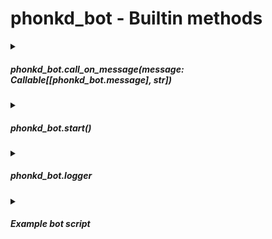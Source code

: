 # phonkd_bot - Builtin methods
<details>
  <summary><h5>phonkd_bot.call_on_message(message: Callable[[phonkd_bot.message], str])</h5></summary>

  Tells the framework what function to call when it receives a message. The framework will pass a [discord message object](https://discordpy.readthedocs.io/en/stable/api.html#discord.Message) when it invokes the function. 
  
</details>
<details>
  <summary><h5>phonkd_bot.start()</h5></summary>

  Tells the framework to connect to the server, this method takes no parameters.
</details>

<details>
  <summary><h5>phonkd_bot.logger</h5></summary>

  phonkd_bot has a `logger` attribute with a few internal methods that will help you with debuggin your script. These methods are:
  - `logger.info`
  - `logger.warning`
  - `logger.error`
  - `logger.critical`

  Here is an example script.

  ```python
  import phonkd_bot

  phonkd_bot.logger.info("info message")
  phonkd_bot.logger.warning("warning message")
  phonkd_bot.logger.error("error message")
  phonkd_bot.logger.critical("critical error message")
  ```

  This is the result.

  ![image of terminal containing logged information](https://i.imgur.com/wiIKZEQ.png)

</details>

<details>
  <summary><h5>Example bot script</h5></summary>

  ```python
  import phonkd_bot

  def on_message(message: phonkd_bot.message):
      return "Hello!"

  phonkd_bot.call_on_message(on_message)
  phonkd_bot.start()
  ```

  This is the result.

  ![image of discord bot saying hello](https://i.imgur.com/4hcMWHE.png)

</details>